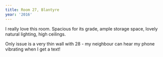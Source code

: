 ```yaml
---
title: Room 27, Blantyre
year: '2016'
---
```


I really love this room. Spacious for its grade, ample storage space, lovely natural lighting, high ceilings.

Only issue is a very thin wall with 28 - my neighbour can hear my phone vibrating when I get a text!